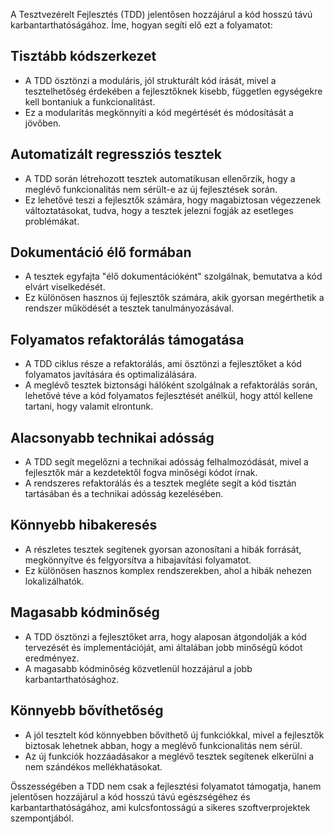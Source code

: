 A Tesztvezérelt Fejlesztés (TDD) jelentősen hozzájárul a kód hosszú távú karbantarthatóságához. Íme, hogyan segíti elő ezt a folyamatot:

## Tisztább kódszerkezet

- A TDD ösztönzi a moduláris, jól strukturált kód írását, mivel a tesztelhetőség érdekében a fejlesztőknek kisebb, független egységekre kell bontaniuk a funkcionalitást.
- Ez a modularitás megkönnyíti a kód megértését és módosítását a jövőben.

## Automatizált regressziós tesztek

- A TDD során létrehozott tesztek automatikusan ellenőrzik, hogy a meglévő funkcionalitás nem sérült-e az új fejlesztések során.
- Ez lehetővé teszi a fejlesztők számára, hogy magabiztosan végezzenek változtatásokat, tudva, hogy a tesztek jelezni fogják az esetleges problémákat.

## Dokumentáció élő formában

- A tesztek egyfajta "élő dokumentációként" szolgálnak, bemutatva a kód elvárt viselkedését.
- Ez különösen hasznos új fejlesztők számára, akik gyorsan megérthetik a rendszer működését a tesztek tanulmányozásával.

## Folyamatos refaktorálás támogatása

- A TDD ciklus része a refaktorálás, ami ösztönzi a fejlesztőket a kód folyamatos javítására és optimalizálására.
- A meglévő tesztek biztonsági hálóként szolgálnak a refaktorálás során, lehetővé téve a kód folyamatos fejlesztését anélkül, hogy attól kellene tartani, hogy valamit elrontunk.

## Alacsonyabb technikai adósság

- A TDD segít megelőzni a technikai adósság felhalmozódását, mivel a fejlesztők már a kezdetektől fogva minőségi kódot írnak.
- A rendszeres refaktorálás és a tesztek megléte segít a kód tisztán tartásában és a technikai adósság kezelésében.

## Könnyebb hibakeresés

- A részletes tesztek segítenek gyorsan azonosítani a hibák forrását, megkönnyítve és felgyorsítva a hibajavítási folyamatot.
- Ez különösen hasznos komplex rendszerekben, ahol a hibák nehezen lokalizálhatók.

## Magasabb kódminőség

- A TDD ösztönzi a fejlesztőket arra, hogy alaposan átgondolják a kód tervezését és implementációját, ami általában jobb minőségű kódot eredményez.
- A magasabb kódminőség közvetlenül hozzájárul a jobb karbantarthatósághoz.

## Könnyebb bővíthetőség

- A jól tesztelt kód könnyebben bővíthető új funkciókkal, mivel a fejlesztők biztosak lehetnek abban, hogy a meglévő funkcionalitás nem sérül.
- Az új funkciók hozzáadásakor a meglévő tesztek segítenek elkerülni a nem szándékos mellékhatásokat.

Összességében a TDD nem csak a fejlesztési folyamatot támogatja, hanem jelentősen hozzájárul a kód hosszú távú egészségéhez és karbantarthatóságához, ami kulcsfontosságú a sikeres szoftverprojektek szempontjából.